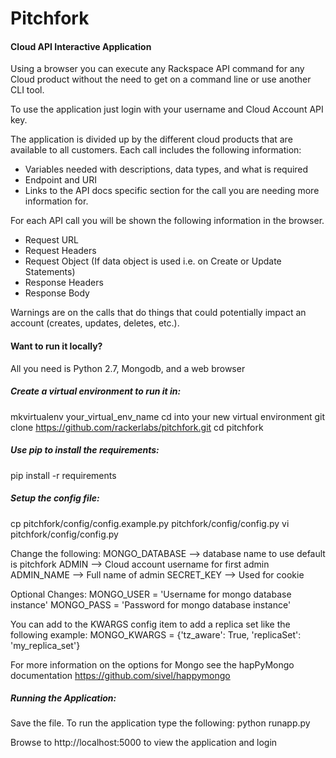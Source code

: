 Pitchfork
=========

#### Cloud API Interactive Application

Using a browser you can execute any Rackspace API command for any Cloud product without the need to get on a command line or use another CLI tool.

To use the application just login with your username and Cloud Account API key.

The application is divided up by the different cloud products that are available to all customers.
Each call includes the following information:
* Variables needed with descriptions, data types, and what is required
* Endpoint and URI
* Links to the API docs specific section for the call you are needing more information for.

For each API call you will be shown the following information in the browser.
* Request URL
* Request Headers
* Request Object (If data object is used i.e. on Create or Update Statements)
* Response Headers
* Response Body

Warnings are on the calls that do things that could potentially impact an account (creates, updates, deletes, etc.).

#### Want to run it locally?
All you need is Python 2.7, Mongodb, and a web browser

##### Create a virtual environment to run it in:
mkvirtualenv your_virtual_env_name
cd into your new virtual environment
git clone https://github.com/rackerlabs/pitchfork.git
cd pitchfork

##### Use pip to install the requirements:
pip install -r requirements

##### Setup the config file:
cp pitchfork/config/config.example.py pitchfork/config/config.py
vi pitchfork/config/config.py

Change the following:
MONGO_DATABASE --> database name to use default is pitchfork
ADMIN --> Cloud account username for first admin
ADMIN_NAME --> Full name of admin
SECRET_KEY --> Used for cookie

Optional Changes:
MONGO_USER = 'Username for mongo database instance'
MONGO_PASS = 'Password for mongo database instance'

You can add to the KWARGS config item to add a replica set like the following example:
MONGO_KWARGS = {'tz_aware': True, 'replicaSet': 'my_replica_set'}

For more information on the options for Mongo see the hapPyMongo documentation
https://github.com/sivel/happymongo

##### Running the Application:
Save the file. To run the application type the following:
python runapp.py

Browse to http://localhost:5000 to view the application and login
